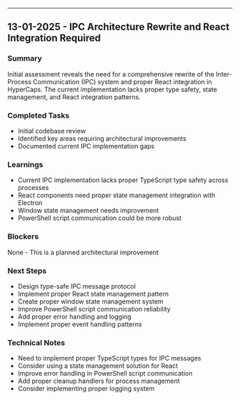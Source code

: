 ---

## 13-01-2025 - IPC Architecture Rewrite and React Integration Required

### Summary

Initial assessment reveals the need for a comprehensive rewrite of the Inter-Process Communication (IPC) system and proper React integration in HyperCaps. The current implementation lacks proper type safety, state management, and React integration patterns.

### Completed Tasks

- Initial codebase review
- Identified key areas requiring architectural improvements
- Documented current IPC implementation gaps

### Learnings

- Current IPC implementation lacks proper TypeScript type safety across processes
- React components need proper state management integration with Electron
- Window state management needs improvement
- PowerShell script communication could be more robust

### Blockers

None - This is a planned architectural improvement

### Next Steps

- Design type-safe IPC message protocol
- Implement proper React state management pattern
- Create proper window state management system
- Improve PowerShell script communication reliability
- Add proper error handling and logging
- Implement proper event handling patterns

### Technical Notes

- Need to implement proper TypeScript types for IPC messages
- Consider using a state management solution for React
- Improve error handling in PowerShell script communication
- Add proper cleanup handlers for process management
- Consider implementing proper logging system
